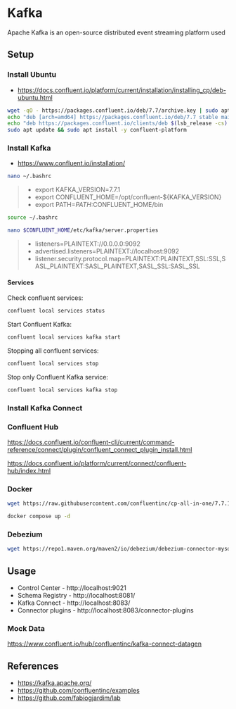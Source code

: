 # Kafka

Apache Kafka is an open-source distributed event streaming platform used

## Setup

### Install Ubuntu

- https://docs.confluent.io/platform/current/installation/installing_cp/deb-ubuntu.html

```sh
wget -qO - https://packages.confluent.io/deb/7.7/archive.key | sudo apt-key add -
echo "deb [arch=amd64] https://packages.confluent.io/deb/7.7 stable main" | sudo tee /etc/apt/sources.list.d/confluent.list
echo "deb https://packages.confluent.io/clients/deb $(lsb_release -cs) main" | sudo tee -a /etc/apt/sources.list.d/confluent.list
sudo apt update && sudo apt install -y confluent-platform
```

### Install Kafka

- https://www.confluent.io/installation/

```sh
nano ~/.bashrc
```

> - export KAFKA_VERSION=7.7.1
> - export CONFLUENT_HOME=/opt/confluent-${KAFKA_VERSION}
> - export PATH=$PATH:$CONFLUENT_HOME/bin

```sh
source ~/.bashrc
```

```sh
nano $CONFLUENT_HOME/etc/kafka/server.properties
```

> - listeners=PLAINTEXT://0.0.0.0:9092
> - advertised.listeners=PLAINTEXT://localhost:9092
> - listener.security.protocol.map=PLAINTEXT:PLAINTEXT,SSL:SSL,SASL_PLAINTEXT:SASL_PLAINTEXT,SASL_SSL:SASL_SSL

#### Services

Check confluent services:

```sh
confluent local services status
```

Start Confluent Kafka:
```sh
confluent local services kafka start
```

Stopping all confluent services:
```sh
confluent local services stop
```

Stop only Confluent Kafka service:

```sh
confluent local services kafka stop
```

### Install Kafka Connect

### Confluent Hub

https://docs.confluent.io/confluent-cli/current/command-reference/connect/plugin/confluent_connect_plugin_install.html

https://docs.confluent.io/platform/current/connect/confluent-hub/index.html

### Docker

```sh
wget https://raw.githubusercontent.com/confluentinc/cp-all-in-one/7.7.1-post/cp-all-in-one-kraft/docker-compose.yml
```

```sh
docker compose up -d
```

### Debezium

```sh
wget https://repo1.maven.org/maven2/io/debezium/debezium-connector-mysql/1.9.8.Final/debezium-connector-mysql-1.9.8.Final-plugin.tar.gz
```

## Usage

- Control Center - http://localhost:9021
- Schema Registry - http://localhost:8081/
- Kafka Connect - http://localhost:8083/
- Connector plugins - http://localhost:8083/connector-plugins

### Mock Data

https://www.confluent.io/hub/confluentinc/kafka-connect-datagen

## References

- https://kafka.apache.org/
- https://github.com/confluentinc/examples
- https://github.com/fabiogjardim/lab